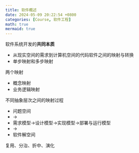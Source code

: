 ```yaml
---
title: 软件概述
date: 2024-05-09 20:22:54 +0800
categories: [Course, 软件工程]
math: true
mermaid: true 
---
```



软件系统开发的**共同本质**

- 从现实空间的需求到计算机空间的代码软件之间的映射与转换
- 单步映射和多步映射

两个映射

- 概念映射
- 业务逻辑映射

不同抽象层次之间的映射过程

- 问题空间
- $\rightarrow$
- 需求模型$\rightarrow$设计模型$\rightarrow$实现模型$\rightarrow$部署与运行模型
- $\rightarrow$
- 软件解空间

复用、分治、折中、演化